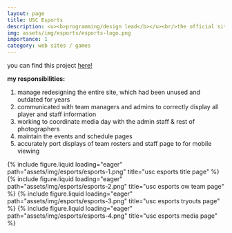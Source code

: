 ```yaml
---
layout: page
title: USC Esports
description: <u><b>programming/design lead</b></u><br/>the official site for USC Esports<br/>november 2024 - ongoing
img: assets/img/esports/esports-logo.png
importance: 1
category: web sites / games
---
```


you can find this project <a href="https://www.usctrojanesports.com/">here!</a>

<b>my responsibilities:</b>

1. manage redesigning the entire site, which had been unused and outdated for years
2. communicated with team managers and admins to correctly display all player and staff information
3. working to coordinate media day with the admin staff & rest of photographers
4. maintain the events and schedule pages
5. accurately port displays of team rosters and staff page to for mobile viewing

{% include figure.liquid loading="eager" path="assets/img/esports/esports-1.png" title="usc esports title page" %}
{% include figure.liquid loading="eager" path="assets/img/esports/esports-2.png" title="usc esports ow team page" %}
{% include figure.liquid loading="eager" path="assets/img/esports/esports-3.png" title="usc esports tryouts page" %}
{% include figure.liquid loading="eager" path="assets/img/esports/esports-4.png" title="usc esports media page" %}
